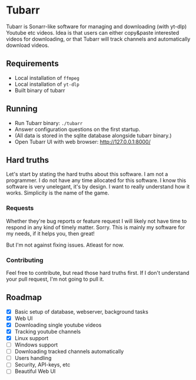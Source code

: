 # Tubarr

Tubarr is Sonarr-like software for managing and downloading (with yt-dlp) Youtube etc videos.
Idea is that users can either copy&paste interested videos for downloading, or that Tubarr
will track channels and automatically download videos.

## Requirements

- Local installation of ```ffmpeg```
- Local installation of ```yt-dlp```
- Built binary of tubarr

## Running

- Run Tubarr binary: ```./tubarr```
- Answer configuration questions on the first startup.
- (All data is stored in the sqlite database alongside tubarr binary.)
- Open Tubarr UI with web browser: http://127.0.0.1:8000/

## Hard truths

Let's start by stating the hard truths about this software. I am not a programmer. I do not
have any time allocated for this software. I know this software is very unelegant, it's by
design. I want to really understand how it works. Simplicity is the name of the game.

### Requests

Whether they're bug reports or feature request I will likely not have time to respond in
any kind of timely matter. Sorry. This is mainly my software for my needs, if it helps
you, then great! 

But I'm not against fixing issues. Atleast for now.

### Contributing

Feel free to contribute, but read those hard truths first. If I don't understand your
pull request, I'm not going to pull it.

## Roadmap

- [x] Basic setup of database, webserver, background tasks
- [x] Web UI
- [x] Downloading single youtube videos
- [x] Tracking youtube channels
- [x] Linux support
- [ ] Windows support
- [ ] Downloading tracked channels automatically
- [ ] Users handling
- [ ] Security, API-keys, etc
- [ ] Beautiful Web UI